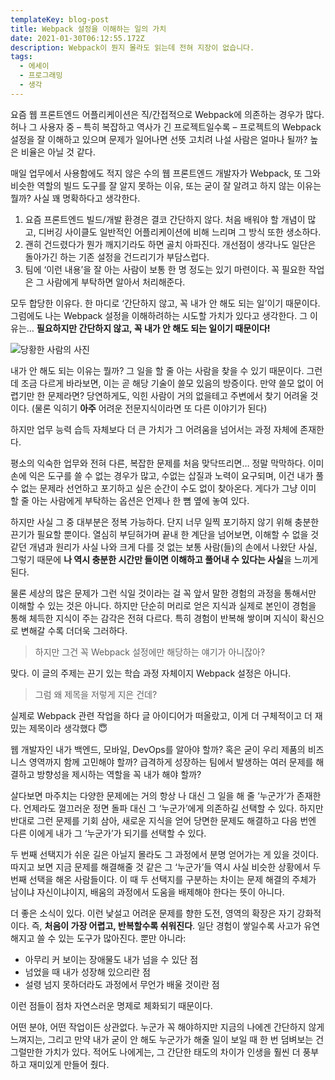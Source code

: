 ```yaml
---
templateKey: blog-post
title: Webpack 설정을 이해하는 일의 가치
date: 2021-01-30T06:12:55.172Z
description: Webpack이 뭔지 몰라도 읽는데 전혀 지장이 없습니다.
tags:
  - 에세이
  - 프로그래밍
  - 생각
---
```

요즘 웹 프론트엔드 어플리케이션은 직/간접적으로 Webpack에 의존하는 경우가 많다. 허나 그 사용자 중 – 특히 복잡하고 역사가 긴 프로젝트일수록 – 프로젝트의 Webpack 설정을 잘 이해하고 있으며 문제가 일어나면 선뜻 고치려 나설 사람은 얼마나 될까? 높은 비율은 아닐 것 같다.

매일 업무에서 사용함에도 적지 않은 수의 웹 프론트엔드 개발자가 Webpack, 또 그와 비슷한 역할의 빌드 도구를 잘 알지 못하는 이유, 또는 굳이 잘 알려고 하지 않는 이유는 뭘까? 사실 꽤 명확하다고 생각한다.

1. 요즘 프론트엔드 빌드/개발 환경은 결코 간단하지 않다. 처음 배워야 할 개념이 많고, 디버깅 사이클도 일반적인 어플리케이션에 비해 느리며 그 방식 또한 생소하다.
2. 괜히 건드렸다가 뭔가 깨지기라도 하면 골치 아파진다. 개선점이 생각나도 일단은 돌아가긴 하는 기존 설정을 건드리기가 부담스럽다.
3. 팀에 ‘이런 내용’을 잘 아는 사람이 보통 한 명 정도는 있기 마련이다. 꼭 필요한 작업은 그 사람에게 부탁하면 알아서 처리해준다.

모두 합당한 이유다. 한 마디로 ‘간단하지 않고, 꼭 내가 안 해도 되는 일’이기 때문이다. 그럼에도 나는 Webpack 설정을 이해하려하는 시도할 가치가 있다고 생각한다. 그 이유는… **필요하지만 간단하지 않고, 꼭 내가 안 해도 되는 일이기 때문이다!**

![당황한 사람의 사진](/assets/a-case-for-understanding-webpack-config/confused.jpg "뭐라고?")

내가 안 해도 되는 이유는 뭘까? 그 일을 할 줄 아는 사람을 찾을 수 있기 때문이다. 그런데 조금 다르게 바라보면, 이는 곧 해당 기술이 쓸모 있음의 방증이다. 만약 쓸모 없이 어렵기만 한 문제라면? 당연하게도, 익힌 사람이 거의 없을테고 주변에서 찾기 어려울 것이다. (물론 익히기 **아주** 어려운 전문지식이라면 또 다른 이야기가 된다) 

하지만 업무 능력 습득 자체보다 더 큰 가치가 그 어려움을 넘어서는 과정 자체에 존재한다.

평소의 익숙한 업무와 전혀 다른, 복잡한 문제를 처음 맞닥뜨리면… 정말 막막하다. 이미 손에 익은 도구를 쓸 수 없는 경우가 많고, 수없는 삽질과 노력이 요구되며,  이건 내가 풀 수 없는 문제라 선언하고 포기하고 싶은 순간이 수도 없이 찾아온다. 게다가 그냥 이미 할 줄 아는 사람에게 부탁하는 옵션은 언제나 한 뼘 옆에 놓여 있다.

하지만 사실 그 중 대부분은 정복 가능하다. 단지 너무 일찍 포기하지 않기 위해 충분한 끈기가 필요할 뿐이다. 열심히 부딛혀가며 끝내 한 계단을 넘어보면, 이해할 수 없을 것 같던 개념과 원리가 사실 나와 크게 다를 것 없는 보통 사람(들)의 손에서 나왔단 사실, 그렇기 때문에 **나 역시 충분한 시간만 들이면 이해하고 풀어내 수 있다는 사실**을 느끼게 된다.

물론 세상의 많은 문제가 그런 식일 것이라는 걸 꼭 앞서 말한 경험의 과정을 통해서만 이해할 수 있는 것은 아니다. 하지만 단순히 머리로 얻은 지식과 실제로 본인이 경험을 통해 체득한 지식이 주는 감각은 전혀 다르다. 특히 경험이 반복해 쌓이며 지식이 확신으로 변해갈 수록 더더욱 그러하다.

> 하지만 그건 꼭 Webpack 설정에만 해당하는 얘기가 아니잖아?

맞다. 이 글의 주제는 끈기 있는 학습 과정 자체이지 Webpack 설정은 아니다.

> 그럼 왜 제목을 저렇게 지은 건데?

실제로 Webpack 관련 작업을 하다 글 아이디어가 떠올랐고, 이게 더 구체적이고 더 재밌는 제목이라 생각했다 😇

웹 개발자인 내가 백엔드, 모바일, DevOps를 알아야 할까? 혹은 굳이 우리 제품의 비즈니스 영역까지 함께 고민해야 할까? 급격하게 성장하는 팀에서 발생하는 여러 문제를 해결하고 방향성을 제시하는 역할을 꼭 내가 해야 할까?

살다보면 마주치는 다양한 문제에는 거의 항상 나 대신 그 일을 해 줄 ‘누군가’가 존재한다. 언제라도 껄끄러운 정면 돌파 대신 그 ‘누군가’에게 의존하길 선택할 수 있다. 하지만 반대로 그런 문제를 기회 삼아, 새로운 지식을 얻어 당면한 문제도 해결하고 다음 번엔 다른 이에게 내가 그 ‘누군가’가 되기를 선택할 수 있다. 

두 번째 선택지가 쉬운 길은 아닐지 몰라도 그 과정에서 분명 얻어가는 게 있을 것이다. 따지고 보면 지금 문제를 해결해줄 것 같은 그 ‘누군가’들 역시 사실 비슷한 상황에서 두 번째 선택을 해온 사람들이다. 이 때 두 선택지를 구분하는 차이는 문제 해결의 주체가 남이냐 자신이냐이지, 배움의 과정에서 도움을 배제해야 한다는 뜻이 아니다.

더 좋은 소식이 있다. 이런 낯설고 어려운 문제를 향한 도전, 영역의 확장은 자기 강화적이다. 즉, **처음이 가장 어렵고, 반복할수록 쉬워진다**. 일단 경험이 쌓일수록 사고가 유연해지고 쓸 수 있는 도구가 많아진다. 뿐만 아니라:

* 아무리 커 보이는 장애물도 내가 넘을 수 있단 점
* 넘었을 때 내가 성장해 있으리란 점
* 설령 넘지 못하더라도 과정에서 무언가 배울 것이란 점

이런 점들이 점차 자연스러운 명제로 체화되기 때문이다.

어떤 분야, 어떤 작업이든 상관없다. 누군가 꼭 해야하지만 지금의 나에겐 간단하지 않게 느껴지는, 그리고 만약 내가 굳이 안 해도 누군가가 해줄 일이 보일 때 한 번 덤벼보는 건 그럴만한 가치가 있다. 적어도 나에게는, 그 간단한 태도의 차이가 인생을 훨씬 더 풍부하고 재미있게 만들어 줬다.